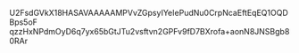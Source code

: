 U2FsdGVkX18HASAVAAAAAMPVvZGpsyIYeIePudNu0CrpNcaEftEqEQ1OQDBps5oF
qzzHxNPdmOyD6q7yx65bGtJTu2vsftvn2GPFv9fD7BXrofa+aonN8JNSBgb80RAr

